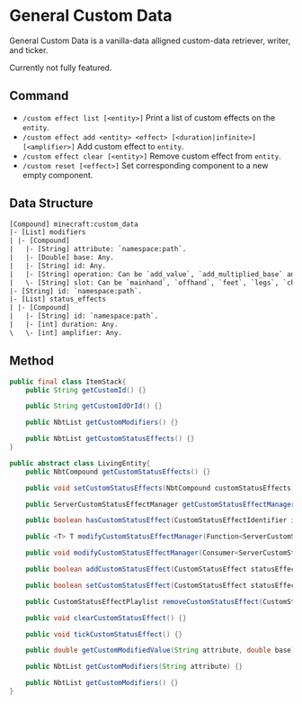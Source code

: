 # General Custom Data

General Custom Data is a vanilla-data alligned custom-data retriever, writer, and ticker.

Currently not fully featured.

## Command

- `/custom effect list [<entity>]` Print a list of custom effects on the `entity`.
- `/custom effect add <entity> <effect> [<duration|infinite>] [<amplifier>]` Add custom effect to `entity`.
- `/custom effect clear [<entity>]` Remove custom effect from `entity`.
- `/custom reset [<effect>]` Set corresponding component to a new empty component.

## Data Structure

```txt
[Compound] minecraft:custom_data
|- [List] modifiers
| |- [Compound]
|   |- [String] attribute: `namespace:path`.
|   |- [Double] base: Any.
|   |- [String] id: Any.
|   |- [String] operation: Can be `add_value`, `add_multiplied_base` and `add_multiplied_total`.
|   \- [String] slot: Can be `mainhand`, `offhand`, `feet`, `legs`, `chest` and `head`.
|- [String] id: `namespace:path`.
|- [List] status_effects
| |- [Compound]
|   |- [String] id: `namespace:path`.
|   |- [int] duration: Any.
\   \- [int] amplifier: Any.
```

## Method

```java
public final class ItemStack{
    public String getCustomId() {}

    public String getCustomIdOrId() {}

    public NbtList getCustomModifiers() {}

    public NbtList getCustomStatusEffects() {}
}
```

```java
public abstract class LivingEntity{
    public NbtCompound getCustomStatusEffects() {}

    public void setCustomStatusEffects(NbtCompound customStatusEffects) {}

    public ServerCustomStatusEffectManager getCustomStatusEffectManager() {}

    public boolean hasCustomStatusEffect(CustomStatusEffectIdentifier id) {}

    public <T> T modifyCustomStatusEffectManager(Function<ServerCustomStatusEffectManager, T> action) {}

    public void modifyCustomStatusEffectManager(Consumer<ServerCustomStatusEffectManager> action) {}

    public boolean addCustomStatusEffect(CustomStatusEffect statusEffect) {}

    public boolean setCustomStatusEffect(CustomStatusEffect statusEffect) {}

    public CustomStatusEffectPlaylist removeCustomStatusEffect(CustomStatusEffectIdentifier id) {}

    public void clearCustomStatusEffect() {}

    public void tickCustomStatusEffect() {}

    public double getCustomModifiedValue(String attribute, double base) {}

    public NbtList getCustomModifiers(String attribute) {}

    public NbtList getCustomModifiers() {}
}
```
